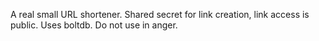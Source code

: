 A real small URL shortener. Shared secret for link creation, link access is public. Uses boltdb. Do not use in anger.
